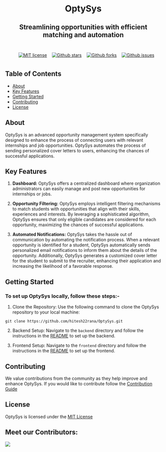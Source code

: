 <center>

# OptySys

## Streamlining opportunities with efficient matching and automation

<br />

<div style="display: flex; flex-direction: row; justify-content: center; align-items: center; width: 100%; gap: 16px; margin: 0px auto; padding: 10px;">
<a href="https://opensource.org/license/mit">
    <img alt="MIT license" src="https://img.shields.io/badge/License-MIT-yellow.svg?style=social"/>
</a>

<a href="https://github.com/hitesh22rana/OptySys">
    <img alt="Github stars" src="https://img.shields.io/github/stars/hitesh22rana/Optysys.svg?style=social"/>
</a>

<a href="https://github.com/hitesh22rana/OptySys">
    <img alt="Github forks" src="https://img.shields.io/github/forks/hitesh22rana/Optysys.svg?style=social"/>
</a>

<a href="https://github.com/hitesh22rana/OptySys/issues">
    <img alt="Github issues" src="https://img.shields.io/github/issues/hitesh22rana/Optysys?style=social" />
</a>
</div>
</center>

## Table of Contents

- [About](#about)
- [Key Features](#key-features)
- [Getting Started](#getting-started)
- [Contributing](#contributing)
- [License](#license)

## About

OptySys is an advanced opportunity management system specifically designed to enhance the process of connecting users with relevant internships and job opportunities. OptySys automates the process of sending personalized cover letters to users, enhancing the chances of successful applications.

## Key Features

1. **Dashboard:** OptySys offers a centralized dashboard where organization administrators can easily manage and post new opportunities for internships or jobs.

2. **Opportunity Filtering:** OptySys employs intelligent filtering mechanisms to match students with opportunities that align with their skills, experiences and interests. By leveraging a sophisticated algorithm, OptySys ensures that only eligible candidates are considered for each opportunity, maximizing the chances of successful applications.

3. **Automated Notifications:** OptySys takes the hassle out of communication by automating the notification process. When a relevant opportunity is identified for a student, OptySys automatically sends personalized email notifications to inform them about the details of the opportunity. Additionally, OptySys generates a customized cover letter for the student to submit to the recruiter, enhancing their application and increasing the likelihood of a favorable response.

## Getting Started

### To set up OptySys locally, follow these steps:-

1. Clone the Repository: Use the following command to clone the OptySys repository to your local machine:

```shell
git clone https://github.com/hitesh22rana/OptySys.git
```

2. Backend Setup: Navigate to the `backend` directory and follow the instructions in the [README](backend/README.md) to set up the backend.

3. Frontend Setup: Navigate to the `frontend` directory and follow the instructions in the [README](frontend/README.md) to set up the frontend.

## Contributing

We value contributions from the community as they help improve and enhance OptySys. If you would like to contribute
follow the [Contribution Guide](https://github.com/hitesh22rana/OptySys/blob/main/CONTRIBUTION.md)

## License

OptySys is licensed under the [MIT License](LICENSE.md)


## Meet our Contributors:                                             


<a href="https://github.com/hitesh22rana/OptySys/graphs/contributors">
  <img src="https://contrib.rocks/image?repo=hitesh22rana/OptySys" />
</a>

